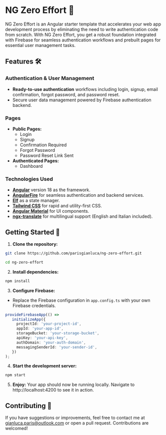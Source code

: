 # NG Zero Effort 🚀

NG Zero Effort is an Angular starter template that accelerates your web app development process by eliminating the need to write authentication code from scratch. With NG Zero Effort, you get a robust foundation integrated with Firebase for seamless authentication workflows and prebuilt pages for essential user management tasks.

## Features 🛠️

### Authentication & User Management
- **Ready-to-use authentication** workflows including login, signup, email confirmation, forgot password, and password reset.
- Secure user data management powered by Firebase authentication backend.

### Pages
- **Public Pages:**
  - Login
  - Signup
  - Confirmation Required
  - Forgot Password
  - Password Reset Link Sent
- **Authenticated Pages:**
  - Dashboard

### Technologies Used

- **[Angular](https://angular.dev/)** version 18 as the framework.
- **[AngularFire](https://github.com/angular/angularfire)** for seamless authentication and backend services.
- **[Elf](https://github.com/ngneat/elf)** as a state manager.
- **[Tailwind CSS](https://tailwindcss.com/)** for rapid and utility-first CSS.
- **[Angular Material](https://material.angular.io/)** for UI components.
- **[ngx-translate](https://github.com/ngx-translate)** for multilingual support (English and Italian included).

## Getting Started 🛫

1. **Clone the repository:**

```bash 
git clone https://github.com/parisgianluca/ng-zero-effort.git  

cd ng-zero-effort
```
2. **Install dependencies:**
```bash
npm install
```
3. **Configure Firebase:**
- Replace the Firebase configuration in `app.config.ts` with your own Firebase credentials.
```typescript
provideFirebaseApp(() =>
   initializeApp({
     projectId: 'your-project-id',
     appId: 'your-app-id',
     storageBucket: 'your-storage-bucket',
     apiKey: 'your-api-key',
     authDomain: 'your-auth-domain',
     messagingSenderId: 'your-sender-id',
   })
);
```
4. **Start the development server:**
```bash
npm start
```
5. **Enjoy:**
Your app should now be running locally. Navigate to http://localhost:4200 to see it in action.

## Contributing 🤝
If you have suggestions or improvements, feel free to contact me at gianluca.paris@outlook.com or open a pull request. Contributions are welcomed!
